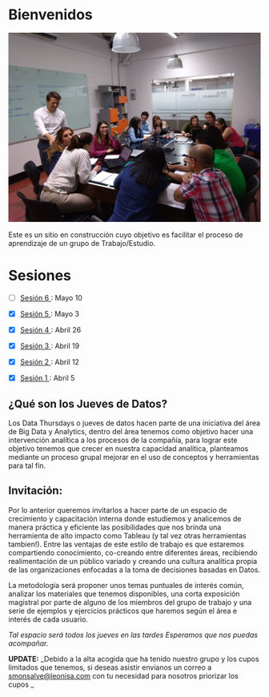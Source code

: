 # Bienvenidos

![Nosotros](/aux/5.jpeg)

Este es un sitio en construcción cuyo objetivo es facilitar el proceso de aprendizaje de un grupo de Trabajo/Estudio.

# Sesiones

- [ ] [Sesión 6 ](/sesiones/6.md) : Mayo 10
- [x] [Sesión 5 ](/sesiones/5.md) : Mayo 3
- [x] [Sesión 4 ](/sesiones/4.md) : Abril 26
- [x] [Sesión 3 ](/sesiones/3.md) : Abril 19
- [x] [Sesión 2 ](/sesiones/2.md) : Abril 12
- [x] [Sesión 1 ](/sesiones/1.md) : Abril 5


## ¿Qué son los Jueves de Datos?

Los Data Thursdays o jueves de datos hacen parte de una iniciativa del área de Big Data y Analytics, dentro  del área tenemos como objetivo hacer una intervención analítica a los procesos de la compañía, para lograr este objetivo tenemos que crecer en nuestra capacidad analítica, planteamos mediante un proceso grupal mejorar en el uso de conceptos y herramientas para tal fin.

## Invitación:

Por lo anterior queremos invitarlos a hacer parte de un espacio de crecimiento y capacitación interna donde estudiemos y analicemos de manera práctica y eficiente las posibilidades que nos brinda una herramienta de alto impacto como Tableau (y tal vez otras herramientas tambien!).  Entre las ventajas de este estilo de trabajo es que estaremos compartiendo conocimiento, co-creando entre diferentes áreas, recibiendo realimentación de un público variado y creando una cultura analítica propia de las organizaciones enfocadas a la toma de decisiones basadas en Datos.

La metodología será proponer unos temas puntuales de interés común, analizar los materiales que tenemos disponibles, una corta exposición magistral por parte de alguno de los miembros del grupo de trabajo y una serie de ejemplos y ejercicios prácticos que haremos según el área e interés de cada usuario.

*Tal espacio será todos los jueves en las tardes Esperamos que nos puedas acompañar.*

**UPDATE:**
_Debido a la alta acogida que ha tenido nuestro grupo y los cupos limitados que tenemos, si deseas asistir envianos un correo a smonsalve@leonisa.com con tu necesidad para nosotros priorizar los cupos _

